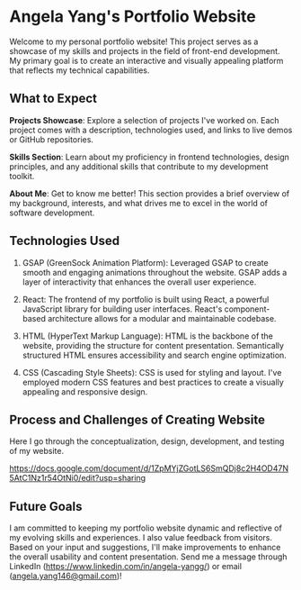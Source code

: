 # Angela Yang's Portfolio Website

Welcome to my personal portfolio website! This project serves as a showcase of my skills and projects in the field of front-end development. My primary goal is to create an interactive and visually appealing platform that reflects my technical capabilities. 

## What to Expect

**Projects Showcase**: Explore a selection of projects I've worked on. Each project comes with a description, technologies used, and links to live demos or GitHub repositories.  

**Skills Section**: Learn about my proficiency in frontend technologies, design principles, and any additional skills that contribute to my development toolkit.  

**About Me**: Get to know me better! This section provides a brief overview of my background, interests, and what drives me to excel in the world of software development.  

## Technologies Used

1. GSAP (GreenSock Animation Platform):
Leveraged GSAP to create smooth and engaging animations throughout the website. GSAP adds a layer of interactivity that enhances the overall user experience.

2. React:
The frontend of my portfolio is built using React, a powerful JavaScript library for building user interfaces. React's component-based architecture allows for a modular and maintainable codebase.

3. HTML (HyperText Markup Language):
HTML is the backbone of the website, providing the structure for content presentation. Semantically structured HTML ensures accessibility and search engine optimization.

4. CSS (Cascading Style Sheets):
CSS is used for styling and layout. I've employed modern CSS features and best practices to create a visually appealing and responsive design.

## Process and Challenges of Creating Website
Here I go through the conceptualization, design, development, and testing of my website. 

https://docs.google.com/document/d/1ZpMYjZGotLS6SmQDj8c2H4OD47N5AtC1Nz1r54OtNi0/edit?usp=sharing

## Future Goals

I am committed to keeping my portfolio website dynamic and reflective of my evolving skills and experiences. I also value feedback from visitors. Based on your input and suggestions, I'll make improvements to enhance the overall usability and content presentation. Send me a message through LinkedIn (https://www.linkedin.com/in/angela-yangg/) or email (angela.yang146@gmail.com)!
